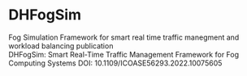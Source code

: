 # DHFogSim
Fog Simulation Framework for smart real time traffic manegment and workload balancing
publication  
DHFogSim: Smart Real-Time Traffic Management Framework for Fog Computing Systems
DOI: 10.1109/ICOASE56293.2022.10075605
